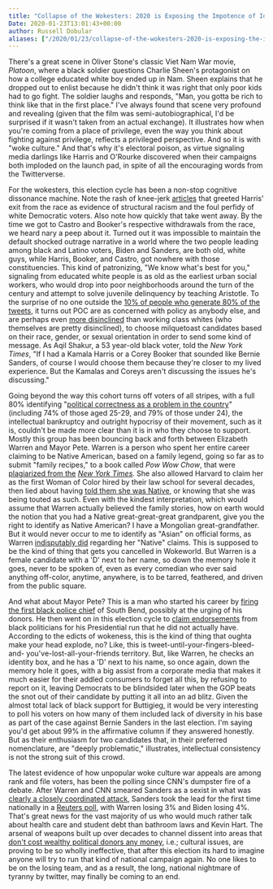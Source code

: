 ```yaml
---
title: "Collapse of the Wokesters: 2020 is Exposing the Impotence of Identity Politics"
Date: 2020-01-23T13:01:43+00:00
author: Russell Dobular
aliases: ["/2020/01/23/collapse-of-the-wokesters-2020-is-exposing-the-impotence-of-identity-politics"]
---
```


There's a great scene in Oliver Stone's classic Viet Nam War movie, *Platoon*, where a black soldier questions Charlie Sheen's protagonist on how a college educated white boy ended up in Nam. Sheen explains that he dropped out to enlist because he didn't think it was right that only poor kids had to go fight. The soldier laughs and responds, "Man, you gotta be rich to think like that in the first place." I've always found that scene very profound and revealing (given that the film was semi-autobiographical, I'd be surprised if it wasn't taken from an actual exchange). It illustrates how when you're coming from a place of privilege, even the way you think about fighting against privilege, reflects a privileged perspective. And so it is with "woke culture." And that's why it's electoral poison, as virtue signaling media darlings like Harris and O'Rourke discovered when their campaigns both imploded on the launch pad, in spite of all the encouraging words from the Twitterverse.

For the wokesters, this election cycle has been a non-stop cognitive dissonance machine. Note the rash of knee-jerk [articles](https://www.huffpost.com/entry/kamala-harris-democrat-presidential-candidates-all-white_n_5de6b944e4b00149f7372d6d) that greeted Harris' exit from the race as evidence of structural racism and the foul perfidy of white Democratic voters. Also note how quickly that take went away. By the time we got to Castro and Booker's respective withdrawals from the race, we heard nary a peep about it. Turned out it was impossible to maintain the default shocked outrage narrative in a world where the two people leading among black and Latino voters, Biden and Sanders, are both old, white guys, while Harris, Booker, and Castro, got nowhere with those constituencies. This kind of patronizing, "We know what's best for you," signaling from educated white people is as old as the earliest urban social workers, who would drop into poor neighborhoods around the turn of the century and attempt to solve juvenile delinquency by teaching Aristotle. To the surprise of no one outside the [10% of people who generate 80% of the tweets,](https://www.pewresearch.org/internet/2019/04/24/sizing-up-twitter-users/) it turns out POC are as concerned with policy as anybody else, and are perhaps even [more disinclined](https://www.nytimes.com/2019/11/25/us/politics/2020-election-black-voters.html) than working class whites (who themselves are pretty disinclined), to choose milquetoast candidates based on their race, gender, or sexual orientation in order to send some kind of message. As Aqil Shakur, a 53 year-old black voter, told the *New York Times*, "If I had a Kamala Harris or a Corey Booker that sounded like Bernie Sanders, of course I would choose them because they're closer to my lived experience. But the Kamalas and Coreys aren't discussing the issues he's discussing."

Going beyond the way this cohort turns off voters of all stripes, with a full 80% identifying "[political correctness as a problem in the country](https://www.theatlantic.com/ideas/archive/2018/10/large-majorities-dislike-political-correctness/572581/)" (including 74% of those aged 25-29, and 79% of those under 24), the intellectual bankruptcy and outright hypocrisy of their movement, such as it is, couldn't be made more clear than it is in who they choose to support. Mostly this group has been bouncing back and forth between Elizabeth Warren and Mayor Pete. Warren is a person who spent her entire career claiming to be Native American, based on a family legend, going so far as to submit "family recipes," to a book called *Pow Wow Chow*, that were [plagiarized from the](https://www.dailymail.co.uk/news/article-2146628/Elizabeth-Warrens-Pow-Wow-Chow-Cherokee-recipes-word-word-COPIES-famous-FRENCH-chefs-techniques.html) *[New York Times](https://www.dailymail.co.uk/news/article-2146628/Elizabeth-Warrens-Pow-Wow-Chow-Cherokee-recipes-word-word-COPIES-famous-FRENCH-chefs-techniques.html).* She also allowed Harvard to claim her as the first Woman of Color hired by their law school for several decades, then lied about having [told them she was Native](https://www.cbsnews.com/news/warren-concedes-she-told-harvard-and-penn-about-native-american-ancestry/?fbclid=IwAR3FV36AcM37wFYa-wd_CjkCl8wmbVL1rP1QVH9tRvH7JALU93IPu2JqCGw), or knowing that she was being touted as such. Even with the kindest interpretation, which would assume that Warren actually believed the family stories, how on earth would the notion that you had a Native great-great-great grandparent, give you the right to identify as Native American? I have a Mongolian great-grandfather. But it would never occur to me to identify as "Asian" on official forms, as Warren [indisputably did](https://www.cnn.com/2019/02/05/politics/warren-american-indian-texas-bar/index.html) regarding her "Native" claims. This is supposed to be the kind of thing that gets you cancelled in Wokeworld. But Warren is a female candidate with a 'D' next to her name, so down the memory hole it goes, never to be spoken of, even as every comedian who ever said anything off-color, anytime, anywhere, is to be tarred, feathered, and driven from the public square.

And what about Mayor Pete? This is a man who started his career by [firing the first black police chief](https://www.inquisitr.com/5638505/pete-buttigieg-darryl-boykins-tyt-investigates/) of South Bend, possibly at the urging of his donors. He then went on in this election cycle to [claim endorsements](https://theintercept.com/2019/11/15/pete-buttigieg-campaign-black-voters/) from black politicians for his Presidential run that he did not actually have. According to the edicts of wokeness, this is the kind of thing that oughta make your head explode, no? Like, this is tweet-until-your-fingers-bleed-and- you've-lost-all-your-friends territory. But, like Warren, he checks an identity box, and he has a 'D' next to his name, so once again, down the memory hole it goes, with a big assist from a corporate media that makes it much easier for their addled consumers to forget all this, by refusing to report on it, leaving Democrats to be blindsided later when the GOP beats the snot out of their candidate by putting it all into an ad blitz. Given the almost total lack of black support for Buttigieg, it would be very interesting to poll his voters on how many of them included lack of diversity in his base as part of the case against Bernie Sanders in the last election. I'm saying you'd get about 99% in the affirmative column if they answered honestly. But as their enthusiasm for two candidates that, in their preferred nomenclature, are "deeply problematic," illustrates, intellectual consistency is not the strong suit of this crowd.

The latest evidence of how unpopular woke culture war appeals are among rank and file voters, has been the polling since CNN's dumpster fire of a debate. After Warren and CNN smeared Sanders as a sexist in what was [clearly a closely coordinated attack](https://www.mediaite.com/election-2020/erin-burnett-calls-out-warren-for-trying-to-shut-down-report-on-sanders-clearly-leaked-by-her-team-to-cnnwhy-is-she-pumping-the-brakes-now/), Sanders took the lead for the first time nationally in a [Reuters poll](https://www.newsweek.com/warren-biden-sanders-2020-poll-election-1482714), with Warren losing 3% and Biden losing 4%. That's great news for the vast majority of us who would much rather talk about health care and student debt than bathroom laws and Kevin Hart. The arsenal of weapons built up over decades to channel dissent into areas that [don't cost wealthy political donors any money](https://www.youtube.com/watch?v=8KBlH269dIs), i.e.; cultural issues, are proving to be so wholly ineffective, that after this election its hard to imagine anyone will try to run that kind of national campaign again. No one likes to be on the losing team, and as a result, the long, national nightmare of tyranny by twitter, may finally be coming to an end.
